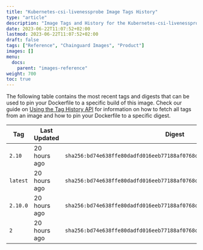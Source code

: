 ```yaml
---
title: "Kubernetes-csi-livenessprobe Image Tags History"
type: "article"
description: "Image Tags and History for the Kubernetes-csi-livenessprobe Chainguard Image"
date: 2023-06-22T11:07:52+02:00
lastmod: 2023-06-22T11:07:52+02:00
draft: false
tags: ["Reference", "Chainguard Images", "Product"]
images: []
menu:
  docs:
    parent: "images-reference"
weight: 700
toc: true
---
```


The following table contains the most recent tags and digests that can be used to pin your Dockerfile to a specific build of this image. Check our guide on [Using the Tag History API](/chainguard/chainguard-images/using-the-tag-history-api/) for information on how to fetch all tags from an image and how to pin your Dockerfile to a specific digest.

| Tag      | Last Updated | Digest                                                                    |
|----------|--------------|---------------------------------------------------------------------------|
| `2.10`   | 20 hours ago | `sha256:bd74e638ffe80dadfd016eeb77188af0768cf4e460f74bd819b8195009d3fb2e` |
| `latest` | 20 hours ago | `sha256:bd74e638ffe80dadfd016eeb77188af0768cf4e460f74bd819b8195009d3fb2e` |
| `2.10.0` | 20 hours ago | `sha256:bd74e638ffe80dadfd016eeb77188af0768cf4e460f74bd819b8195009d3fb2e` |
| `2`      | 20 hours ago | `sha256:bd74e638ffe80dadfd016eeb77188af0768cf4e460f74bd819b8195009d3fb2e` |
